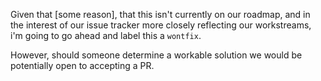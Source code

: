 Given that [some reason], that this isn't currently on our roadmap, and in the interest of our issue tracker more closely reflecting our workstreams, i'm going to go ahead and label this a `wontfix`.

However, should someone determine a workable solution we would be potentially open to accepting a PR.